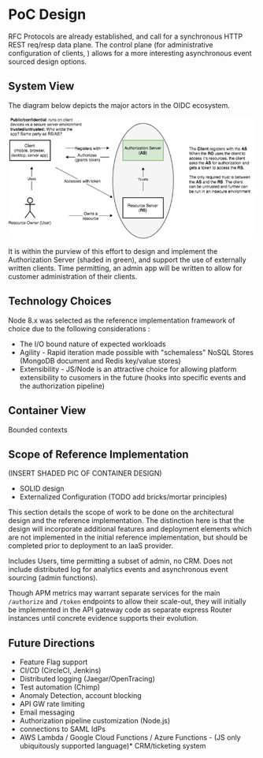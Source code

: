 # PoC Design

RFC Protocols are already established, and call for a synchronous HTTP REST req/resp data plane.
The control plane (for administrative configuration of clients, ) allows for a more interesting asynchronous event sourced design options.

## System View

The diagram below depicts the major actors in the OIDC ecosystem.

![OIDC Overview image](../images/oauth2_overview.png)

It is within the purview of this effort to design and implement the Authorization Server (shaded in green), and support the use of externally written clients. Time permitting, an admin app will be written to allow for customer administration of their clients.

## Technology Choices

Node 8.x was selected as the reference implementation framework of choice due to the following considerations : 
* The I/O bound nature of expected workloads
* Agility - Rapid iteration made possible with "schemaless" NoSQL Stores (MongoDB document and Redis key/value stores)
* Extensibility - JS/Node is an attractive choice for allowing platform extensibility to cusomers in the future (hooks into specific events and the authorization pipeline)

## Container View

Bounded contexts

## Scope of Reference Implementation

(INSERT SHADED PIC OF CONTAINER DESIGN)

* SOLID design
* Externalized Configuration (TODO add bricks/mortar principles)

This section details the scope of work to be done on the architectural design and the reference implementation. The distinction here is that the design will incorporate additional features and deployment elements which are not implemented in the initial reference implementation, but should be completed prior to deployment to an IaaS provider.

Includes Users, time permitting a subset of admin, no CRM. Does not include distributed log for analytics events and asynchronous event sourcing (admin functions).

Though APM metrics may warrant separate services for the main `/authorize` and `/token` endpoints to allow their scale-out, they will initially be implemented in the API gateway code as separate express Router instances until concrete evidence supports their evolution.

## Future Directions

* Feature Flag support
* CI/CD (CircleCI, Jenkins)
* Distributed logging (Jaegar/OpenTracing)
* Test automation (Chimp)
* Anomaly Detection, account blocking
* API GW rate limiting
* Email messaging
* Authorization pipeline customization (Node.js)
* connections to SAML IdPs
* AWS Lambda / Google Cloud Functions / Azure Functions - (JS only ubiquitously supported language)* CRM/ticketing system

